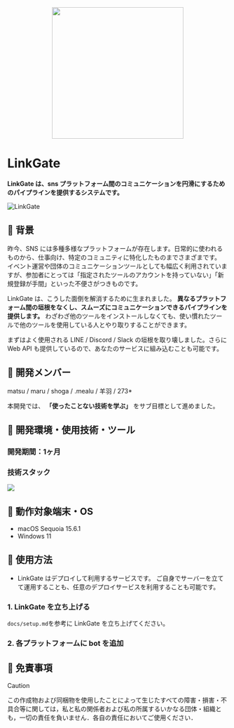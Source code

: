 <div align="center">
<img width="300" src="https://github.com/user-attachments/assets/6ff76b84-71c2-4f85-bbc6-2de1fe10eed3">
</div>

# LinkGate

**LinkGate は、sns プラットフォーム間のコミュニケーションを円滑にするためのパイプラインを提供するシステムです。**

![ LinkGate](https://github.com/user-attachments/assets/c87f6bee-2052-430a-96f9-7c4ab59d1ae0)

## 🔗 背景

昨今、SNS には多種多様なプラットフォームが存在します。日常的に使われるものから、仕事向け、特定のコミュニティに特化したものまでさまざまです。
イベント運営や団体のコミュニケーションツールとしても幅広く利用されていますが、参加者にとっては「指定されたツールのアカウントを持っていない」「新規登録が手間」といった不便さがつきものです。

LinkGate は、こうした面倒を解消するために生まれました。
**異なるプラットフォーム間の垣根をなくし、スムーズにコミュニケーションできるパイプラインを提供します。** わざわざ他のツールをインストールしなくても、使い慣れたツールで他のツールを使用している人とやり取りすることができます。

まずはよく使用される LINE / Discord / Slack の垣根を取り壊しました。さらに Web API も提供しているので、あなたのサービスに組み込むことも可能です。

## 🔗 開発メンバー

matsu / maru / shoga / .mealu / 羊羽 / 273\*

本開発では、 **「使ったことない技術を学ぶ」** をサブ目標として進めました。

## 🔗 開発環境・使用技術・ツール

<H3>開発期間：1ヶ月</H3>

<H3>技術スタック</H3>
<a href="https://skillicons.dev">
   <img src="https://skillicons.dev/icons?i=go,mongo,github,git,vscode,docker"/>
</a>

## 🔗 動作対象端末・OS

- macOS Sequoia 15.6.1
- Windows 11

## 🔗 使用方法

- LinkGate はデプロイして利用するサービスです。
  ご自身でサーバーを立てて運用することも、任意のデプロイサービスを利用することも可能です。

### 1. LinkGate を立ち上げる

`docs/setup.md`を参考に LinkGate を立ち上げてください。

### 2. 各プラットフォームに bot を追加

## 🔗 免責事項

> [!CAUTION]
> この作成物および同梱物を使用したことによって生じたすべての障害・損害・不具合等に関しては，私と私の関係者および私の所属するいかなる団体・組織とも，一切の責任を負いません．各自の責任においてご使用ください．
